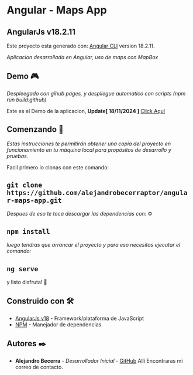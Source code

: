 # Angular - Maps App

## AngularJs v18.2.11 

Este proyecto esta generado con: [Angular CLI](https://angular.dev/) version 18.2.11.

_Aplicacion desarrollada en Angular, uso de maps con MapBox_

## Demo 🎮

_Despleegado con gihub pages, y despliegue automatico con scripts (npm run build:github)_

Este es el Demo de la aplicacion, **Update[ 18/11/2024 ]** [Click Aquí](https://alejandrobecerraptor.github.io/angular-maps-app/)

## Comenzando 🚀

_Estas instrucciones te permitirán obtener una copia del proyecto en funcionamiento en tu máquina local para propósitos de desarrollo y pruebas._

Facil primero lo clonas con este comando:

## `git clone https://github.com/alejandrobecerraptor/angular-maps-app.git`

_Despues de eso te toca descargar las dependencias con:_ ⚙️

## `npm install`

_luego tendras que arrancar el proyecto y para eso necesitas ejecutar el comando:_

## `ng serve`

y listo disfruta! 🍦

## Construido con 🛠️

- [AngularJs v18](https://angular.dev/) - Framework/plataforma de JavaScript
- [NPM](https://nodejs.org/es/download/) - Manejador de dependencias

## Autores ✒️

- **Alejandro Becerra** - _Desarrollador Inicial_ - [GitHub](https://github.com/alejandrobecerraptor)
  Allí Encontraras mi correo de contacto.
